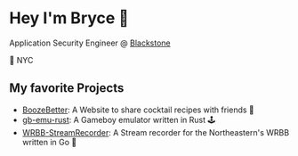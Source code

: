 # Hey I'm Bryce 💺

Application Security Engineer @ [Blackstone](https://www.blackstone.com/)

📍 NYC


## My favorite Projects
  - [BoozeBetter](https://github.com/bthuilot/BoozeBetter): A Website to share cocktail recipes with friends 🍻
  - [gb-emu-rust](https://github.com/bthuilot/gb-emu-rust): A Gameboy emulator written in Rust 🕹
  - [WRBB-StreamRecorder](https://github.com/wrbb/StreamRecorder): A Stream recorder for the Northeastern's WRBB written in Go 📡
